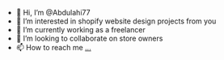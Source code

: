 - 👋 Hi, I’m @Abdulahi77
- 👀 I’m interested in shopify website design projects from you
- 🌱 I’m currently working as a freelancer
- 💞️ I’m looking to collaborate on store owners
- 📫 How to reach me [...](https://www.upwork.com/en-gb/freelancers/~0100e7ae6a32edd0e9)

<!---
Abdulahi77/Abdulahi77 is a ✨ special ✨ repository because its `README.md` (this file) appears on your GitHub profile.
You can click the Preview link to take a look at your changes.
--->
